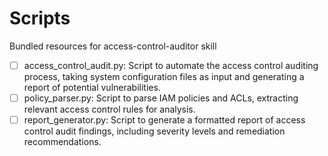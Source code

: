 # Scripts

Bundled resources for access-control-auditor skill

- [ ] access_control_audit.py: Script to automate the access control auditing process, taking system configuration files as input and generating a report of potential vulnerabilities.
- [ ] policy_parser.py: Script to parse IAM policies and ACLs, extracting relevant access control rules for analysis.
- [ ] report_generator.py: Script to generate a formatted report of access control audit findings, including severity levels and remediation recommendations.
